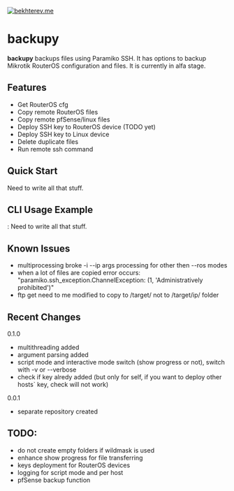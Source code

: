 [![bekhterev.me](https://img.shields.io/badge/bekhterev.me-some%20kind%20of%20blog-green.svg)](https://bekhterev.me)

backupy
========

**backupy** backups files using Paramiko SSH. It has options to backup Mikrotik RouterOS configuration and files. It is currently in alfa stage.

Features
------------

- Get RouterOS cfg
- Copy remote RouterOS files
- Copy remote pfSense/linux files
- Deploy SSH key to RouterOS device (TODO yet)
- Deploy SSH key to Linux device
- Delete duplicate files
- Run remote ssh command


Quick Start
-----------

Need to write all that stuff.

CLI Usage Example
-----------------
:
Need to write all that stuff.

Known Issues
------------

- multiprocessing broke -i --ip args processing for other then --ros modes
- when a lot of files are copied error occurs: "paramiko.ssh_exception.ChannelException: (1, 'Administratively prohibited')"
- ftp get need to me modified to copy to /target/ not to /target/ip/ folder


Recent Changes
--------------
0.1.0 

- multithreading added
- argument parsing added
- script mode and interactive mode switch (show progress or not), switch with -v or --verbose 
- check if key alredy added (but only for self, if you want to deploy other hosts` key, check will not work)


0.0.1 

- separate repository created

TODO:
--------------
- do not create empty folders if wildmask is used
- enhance show progress for file transferring
- keys deployment for RouterOS devices
- logging for script mode and per host
- pfSense backup function 
